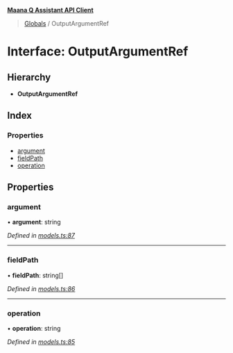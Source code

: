 **[Maana Q Assistant API Client](../README.md)**

> [Globals](../README.md) / OutputArgumentRef

# Interface: OutputArgumentRef

## Hierarchy

* **OutputArgumentRef**

## Index

### Properties

* [argument](outputargumentref.md#argument)
* [fieldPath](outputargumentref.md#fieldpath)
* [operation](outputargumentref.md#operation)

## Properties

### argument

•  **argument**: string

*Defined in [models.ts:87](https://github.com/maana-io/q-assistant-client/blob/18eccdb/src/models.ts#L87)*

___

### fieldPath

•  **fieldPath**: string[]

*Defined in [models.ts:86](https://github.com/maana-io/q-assistant-client/blob/18eccdb/src/models.ts#L86)*

___

### operation

•  **operation**: string

*Defined in [models.ts:85](https://github.com/maana-io/q-assistant-client/blob/18eccdb/src/models.ts#L85)*
